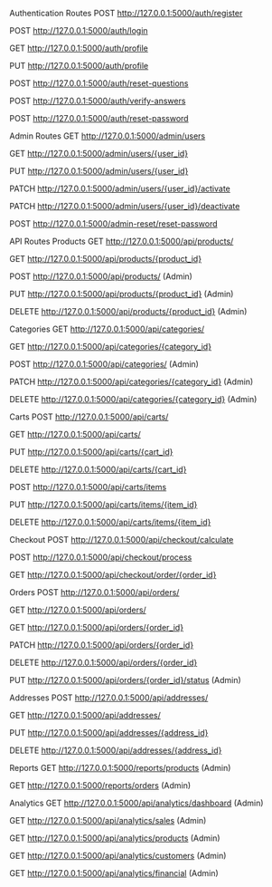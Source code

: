 Authentication Routes
POST http://127.0.0.1:5000/auth/register

POST http://127.0.0.1:5000/auth/login

GET http://127.0.0.1:5000/auth/profile

PUT http://127.0.0.1:5000/auth/profile

POST http://127.0.0.1:5000/auth/reset-questions

POST http://127.0.0.1:5000/auth/verify-answers

POST http://127.0.0.1:5000/auth/reset-password

Admin Routes
GET http://127.0.0.1:5000/admin/users

GET http://127.0.0.1:5000/admin/users/{user_id}

PUT http://127.0.0.1:5000/admin/users/{user_id}

PATCH http://127.0.0.1:5000/admin/users/{user_id}/activate

PATCH http://127.0.0.1:5000/admin/users/{user_id}/deactivate

POST http://127.0.0.1:5000/admin-reset/reset-password

API Routes
Products
GET http://127.0.0.1:5000/api/products/

GET http://127.0.0.1:5000/api/products/{product_id}

POST http://127.0.0.1:5000/api/products/ (Admin)

PUT http://127.0.0.1:5000/api/products/{product_id} (Admin)

DELETE http://127.0.0.1:5000/api/products/{product_id} (Admin)

Categories
GET http://127.0.0.1:5000/api/categories/

GET http://127.0.0.1:5000/api/categories/{category_id}

POST http://127.0.0.1:5000/api/categories/ (Admin)

PATCH http://127.0.0.1:5000/api/categories/{category_id} (Admin)

DELETE http://127.0.0.1:5000/api/categories/{category_id} (Admin)

Carts
POST http://127.0.0.1:5000/api/carts/

GET http://127.0.0.1:5000/api/carts/

PUT http://127.0.0.1:5000/api/carts/{cart_id}

DELETE http://127.0.0.1:5000/api/carts/{cart_id}

POST http://127.0.0.1:5000/api/carts/items

PUT http://127.0.0.1:5000/api/carts/items/{item_id}

DELETE http://127.0.0.1:5000/api/carts/items/{item_id}

Checkout
POST http://127.0.0.1:5000/api/checkout/calculate

POST http://127.0.0.1:5000/api/checkout/process

GET http://127.0.0.1:5000/api/checkout/order/{order_id}

Orders
POST http://127.0.0.1:5000/api/orders/

GET http://127.0.0.1:5000/api/orders/

GET http://127.0.0.1:5000/api/orders/{order_id}

PATCH http://127.0.0.1:5000/api/orders/{order_id}

DELETE http://127.0.0.1:5000/api/orders/{order_id}

PUT http://127.0.0.1:5000/api/orders/{order_id}/status (Admin)

Addresses
POST http://127.0.0.1:5000/api/addresses/

GET http://127.0.0.1:5000/api/addresses/

PUT http://127.0.0.1:5000/api/addresses/{address_id}

DELETE http://127.0.0.1:5000/api/addresses/{address_id}

Reports
GET http://127.0.0.1:5000/reports/products (Admin)

GET http://127.0.0.1:5000/reports/orders (Admin)

Analytics
GET http://127.0.0.1:5000/api/analytics/dashboard (Admin)

GET http://127.0.0.1:5000/api/analytics/sales (Admin)

GET http://127.0.0.1:5000/api/analytics/products (Admin)

GET http://127.0.0.1:5000/api/analytics/customers (Admin)

GET http://127.0.0.1:5000/api/analytics/financial (Admin)
